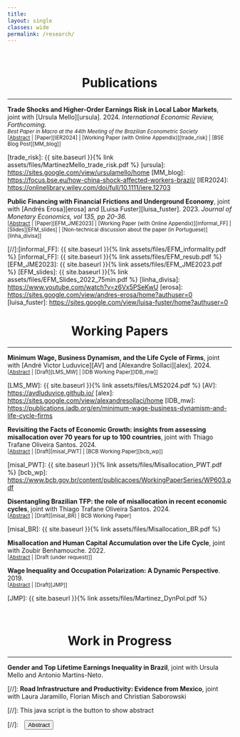 ```yaml
---
title: 
layout: single
classes: wide
permalink: /research/
---
```

<br/> 



# <center> Publications </center>
- - -

**Trade Shocks and Higher-Order Earnings Risk in Local Labor Markets**, joint with [Ursula Mello][ursula]. 2024. *International Economic Review, Forthcoming.* <br/> 
<small> *Best Paper in Macro at the 44th Meeting of the Brazilian Econometric Society* </small> <br/> 
<small>[<a href="#" onclick="visib('trade_risk')">Abstract</a> | [Paper][IER2024] | [Working Paper (with Online Appendix)][trade_risk] | [BSE Blog Post][MM_blog]] </small>

<div id="trade_risk" style="display: none; text-align: justify; line-height: 1.2" ><small>
This paper investigates the relationship between international trade and asymmetrical labor income risk. Using the case study of Brazil, we inspect how an increase in import penetration following the China shock impacted the distribution of idiosyncratic earnings changes across the country’s local labor markets. We find that an increase in import penetration leads to a more dispersed and negatively skewed distribution. These effects can be explained by an increase in the volatility of hours worked following job and industry transitions, particularly from involuntary job separations. Moreover, the observed increase in the dispersion of the distribution across the years suggests a temporary rise in the persistent risk, stemming from the broad reallocation of labor following the trade shock. Through the lens of an incomplete market model, individuals would be willing to forgo as much as 1.8% of consumption to avoid the riskier labor market.
</small><br><br/></div>

[trade_risk]: {{ site.baseurl }}{% link assets/files/MartinezMello_trade_risk.pdf %}
[ursula]: https://sites.google.com/view/ursulamello/home
[MM_blog]: https://focus.bse.eu/how-china-shock-affected-workers-brazil/
[IER2024]: https://onlinelibrary.wiley.com/doi/full/10.1111/iere.12703



**Public Financing with Financial Frictions and Underground Economy**, joint with [Andrés Erosa][erosa] and [Luisa Fuster][luisa_fuster]. 2023. *Journal of Monetary Economics, vol 135, pp 20-36.* <br/> 
<small>[<a href="#" onclick="visib('undergraound_ff')">Abstract</a> | [Paper][EFM_JME2023] | [Working Paper (with Online Appendix)][informal_FF] | [Slides][EFM_slides] | [Non-technical discussion about the paper (in Portuguese)][linha_divisa]] </small>

<div id="undergraound_ff" style="display: none; text-align: justify; line-height: 1.2" ><small>
What are the aggregate effects of informality in a financially constrained economy? We develop and calibrate an entrepreneurship model to data on matched employer-employee from both formal and informal sectors in Brazil. The model distinguishes between informality on the business side (extensive margin) and the informal hiring by formal firms (intensive margin). We find that when informality is eliminated along both margins, aggregate output increases 9.3%, capital 14.7%, TFP 5.4%, and tax revenue 37%. The output and TFP increases would be much larger if informality were only eliminated on the extensive margin, a result that supports the view that the informal economy can play a positive role in an economy with financial frictions. Finally, we find that the output cost of financing social security in our baseline model is about twice as large as the one in an economy with no frictions.
</small><br><br/></div>

[//]:[informal_FF]: {{ site.baseurl }}{% link assets/files/EFM_informality.pdf %}
[informal_FF]: {{ site.baseurl }}{% link assets/files/EFM_resub.pdf %}
[EFM_JME2023]: {{ site.baseurl }}{% link assets/files/EFM_JME2023.pdf %}
[EFM_slides]: {{ site.baseurl }}{% link assets/files/EFM_Slides_2022_75min.pdf %}
[linha_divisa]: https://www.youtube.com/watch?v=z6Vx5PSeKwU
[erosa]: https://sites.google.com/view/andres-erosa/home?authuser=0
[luisa_fuster]: https://sites.google.com/view/luisa-fuster/home?authuser=0


# <center> Working Papers </center>
- - -


**Minimum Wage, Business Dynamism, and the Life Cycle of Firms**, joint with [André Victor Luduvice][AV] and [Alexandre Sollaci][alex]. 2024. <br/> 
<small>[<a href="#" onclick="visib('min_wage_')">Abstract</a> | [Draft][LMS_MW] | [IDB Working Paper][IDB_mw]] </small>

<div id="min_wage_" style="display: none; text-align: justify; line-height: 1.2" ><small>
This paper studies the effects of the minimum wage on the life cycle of firms. We first build a tractable model where heterogeneous firms have labor market power, invest in innovation, and choose formal or informal sectors. The model predicts that a minimum wage hike not only shrinks the young and low- productivity firms but also lowers the incentives to innovate, resulting in a lower life cycle growth. We then test the predictions of the model using Brazilian administrative and census data leveraging the variation in exposure across establishments and municipalities to the large increase in the minimum wage between 1999 and 2010. At the establishment level, an increase in the minimum wage: (i) decreases the growth rates of small and young establishments and (ii) increases the growth rates of old and large establishments. When analyzing exposed municipalities, we observe an increase in the earnings of workers in both the formal and informal sectors, as well as informal employment. Our findings suggest that the minimum wage is a possible explanation for the decline in the importance of young establishments and business dynamism in Brazil.
</small><br><br/></div>

[LMS_MW]: {{ site.baseurl }}{% link assets/files/LMS2024.pdf %}
[AV]: https://avdluduvice.github.io/
[alex]: https://sites.google.com/view/alexandresollaci/home
[IDB_mw]: https://publications.iadb.org/en/minimum-wage-business-dynamism-and-life-cycle-firms

**Revisiting the Facts of Economic Growth: insights from assessing misallocation over 70 years for up to 100 countries**, joint with Thiago Trafane Oliveira Santos. 2024. <br/> 
<small>[<a href="#" onclick="visib('pwt')">Abstract</a> | [Draft][misal_PWT] | [BCB Working Paper][bcb_wp]] </small>

<div id="pwt" style="display: none; text-align: justify; line-height: 1.2" ><small>
Assessments of the role played by misallocation in shaping total factor productivity (TFP) have been hindered by constraints in the availability of firm-level data. This paper addresses this issue by developing a static Cournot model that primarily requires standard macroeconomic data to estimate market-power-driven misallocation. We apply this framework to decompose aggregate TFP into technology and allocative efficiency components from 1950 to 2019 for up to a hundred countries from the Penn World Table 10.01. Utilizing this decomposition, we revisit key facts of economic growth. On the one hand, we evaluate the world income frontier as proxied by the US, finding that changes in misallocation can significantly impact short-run growth. On the other hand, we examine the economic performance around the world. Misallocation enhances our understanding of cross-country income differences, even though a substantial unexplained portion persists. We also find a lack of convergence in allocative efficiency, suggesting market-power-driven misallocation is linked, in the long run, to long-lasting country-specific factors such as institutions.
</small><br><br/></div>

[misal_PWT]: {{ site.baseurl }}{% link assets/files/Misallocation_PWT.pdf %}
[bcb_wp]: https://www.bcb.gov.br/content/publicacoes/WorkingPaperSeries/WP603.pdf

**Disentangling Brazilian TFP: the role of misallocation in recent economic cycles**, joint with Thiago Trafane Oliveira Santos. 2024. <br/> 
<small>[<a href="#" onclick="visib('pwt')">Abstract</a> | [Draft][misal_BR] | BCB Working Paper] </small>

<div id="pwt" style="display: none; text-align: justify; line-height: 1.2" ><small>
This paper investigates the role of market-power-driven misallocation in shaping TFP during recent economic cycles in Brazil, using the static Cournot model of Martinez and Santos (2024). The model primarily relies on macroeconomic data for calibration, allowing us to decompose Brazil’s national TFP into technology and allocative efficiency components from 2000 to 2019. Over these two decades, we observe an upward trend in allocative efficiency, reflecting an increase in the labor income share and a corresponding decrease in the average markup, in sharp contrast with most developed countries. Our results further indicate that the cycles in Brazilian TFP are largely driven by allocative efficiency, with the mid-2000s economic boom mainly attributed to efficiency gains. In contrast, the technology component grows more steadily, around 0.9% per year, suggesting it reflects structural characteristics of the economy. Since allocative efficiency is bounded, this 0.9% annual growth rate can be interpreted as the current long-run growth level of TFP in Brazil.
</small><br><br/></div>

[misal_BR]: {{ site.baseurl }}{% link assets/files/Misallocation_BR.pdf %}

**Misallocation and Human Capital Accumulation over the Life Cycle**, joint with Zoubir Benhamouche. 2022. <br/> 
<small>[<a href="#" onclick="visib('HC_misall')">Abstract</a> | [Draft (under request)]] </small>

<div id="HC_misall" style="display: none; text-align: justify; line-height: 1.2" ><small>
We develop a life cycle occupational choice model with worker and firm heterogeneity and endogenous human capital accumulation. We calibrate the model to the United States using data on schooling and firm size and use it to study the effect of size- dependent distortions in skill accumulation and productivity. In an application to North African countries, we found that removing the size-dependent distortions increases GDP per capita of North African countries by a range of 2.75 times to 4.5 times, a result that is largely accounted for by the human capital accumulation of workers during the life cycle. Increasing the fraction of high-skill workers to the level of the U.S. without addressing firm-level misallocation falls short in closing the gap between developing and developed countries. These results support the view that the lack of incentives and opportunities for human capital accumulation is an important cause of differences in output per capita in developing economies.
</small><br><br/></div>

**Wage Inequality and Occupation Polarization: A Dynamic Perspective**. 2019. <br/>
<small>[<a href="#" onclick="visib('polariz')">Abstract</a> | [Draft][JMP]] </small>

<div id="polariz" style="display: none; text-align: justify; line-height: 1.2" ><small>
In this paper, I argue that job polarization, the disappearing of middle wage occupations, can have long lasting effects in the U.S. wage structure. I suggest that, by changing the cross-cohort occupational structure, polarization can impact returns to experience and future wages. Firstly, I document that polarization has different impact across workers of different ages and education. Young workers disproportionally moved to low and high wage occupations in comparison to old workers, with significant differences between educational groups. Secondly, I document substantial heterogeneity in the level and growth of the returns to experience by occupation. Using an overlapping generations model with endogenous education and occupational choice, I show that if there exist complementarities between young and old labor, job polarization can affect the returns to experience. Quantitatively, I use the model to estimate the effect of technological and  demographic changes in the U.S. wage structure accounting for the transition dynamics. During the transition, because of cohort imbalances and occupation switching costs, inequality is higher: college premium can be almost 10% higher than in the steady state and the relative wage of the median with respect to the top occupation is 12% worse. This culminates in a clear policy recommendation: the decrease of occupation switching costs, accelerating the transition and increasing wages of vulnerable groups.
</small><br><br/></div>

[JMP]: {{ site.baseurl }}{% link assets/files/Martinez_DynPol.pdf %}

<br/> 

# <center> Work in Progress </center>
- - -

**Gender and Top Lifetime Earnings Inequality in Brazil**, joint with Ursula Mello and Antonio Martins-Neto.
















[//]: **Road Infrastructure and Productivity: Evidence from Mexico**, joint with Laura Jaramillo, Florian Misch and Christian Saborowski

[//]: This java script is the button to show abstract
<script>
 function visib(id) {
  var x = document.getElementById(id);
  if (x.style.display === "block") {
    x.style.display = "none";
  } else {
    x.style.display = "block";
  }
}
</script>

[//]:&emsp;<button onclick="visib('polariz')" class="btn btn--inverse btn--small">Abstract</button>


